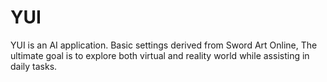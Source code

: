 # YUI
YUI is an AI application. Basic settings derived from Sword Art Online, The ultimate goal is to explore both virtual and reality world while assisting in daily tasks.
